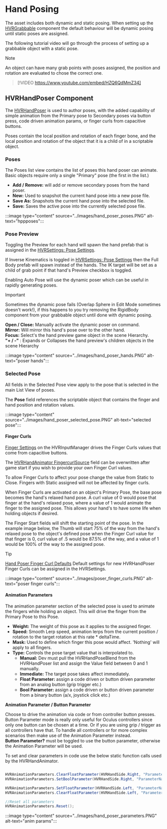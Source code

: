 # Hand Posing

The asset includes both dynamic and static posing. When setting up the [HVRGrabbable](xref:HurricaneVR.Framework.Core.HVRGrabbable) component the default behaviour will be dynamic posing until static poses are assigned.

The following tutorial video will go through the process of setting up a grabbable object with a static pose.

> [!NOTE]
> An object can have many grab points with poses assigned, the position and rotation are evaluated to chose the correct one.

> [!VIDEO https://www.youtube.com/embed/HZQ6QdMmZ34]

## HVRHandPoser Component

The [HVRHandPoser](xref:HurricaneVR.Framework.Core.HandPoser.HVRHandPoser) is used to author poses, with the added capability of simple animation from the Primary pose to Secondary poses via button press, code driven animation params, or finger curls from capacitive buttons.

Poses contain the local position and rotation of each finger bone, and the local position and rotation of the object that it is a child of in a scriptable object.


### Poses

The Poses list view contains the list of poses this hand poser can animate. Basic objects require only a single "Primary" pose (the first in the list.)

- **Add / Remove:** will add or remove secondary poses from the hand poser.
- **New:** Used to snapshot the current hand pose into a new pose file.
- **Save As:** Snapshots the current hand pose into the selected file.
- **Save:** Saves the active pose into the currently selected pose file.

:::image type="content" source="../images/hand_poser_poses.PNG" alt-text="hppposes":::

### Pose Preview

Toggling the Preview for each hand will spawn the hand prefab that is assigned in the [HVRSettings: Pose Settings](hvrsettings.md#pose-settings). 

If Inverse Kinematics is toggled in [HVRSettings: Pose Settings](hvrsettings.md#pose-settings) then the Full Body prefab will spawn instead of the hands. The IK target will be set as a child of grab point if that hand's Preview checkbox is toggled.

Enabling Auto Pose will use the dynamic poser which can be useful in rapidly generating poses.
> [!IMPORTANT]
> Sometimes the dynamic pose fails (Overlap Sphere in Edit Mode sometimes doesn't work!), if this happens to you try removing the RigidBody component from your grabbable object until done with dynamic posing.

**Open / Close:** Manually activate the dynamic poser on command.\
**Mirror:** Will mirror this hand's pose over to the other hand.\
**Focus:** Select's the hand preview game object in the scene Hierarchy.\
**"+ / -"** : Expands or Collapses the hand preview's children objects in the scene Hierarchy

:::image type="content" source="../images/hand_poser_hands.PNG" alt-text="poser hands":::

### Selected Pose

All fields in the Selected Pose view apply to the pose that is selected in the main List View of poses.

The **Pose** field references the scriptable object that contains the finger and hand position and rotation values.

:::image type="content" source="../images/hand_poser_selected_pose.PNG" alt-text="selected pose":::

#### Finger Curls

[Finger Settings](scenesetup.md#finger-settings) on the HVRInputManager drives the Finger Curls values that come from capacitive buttons.

The [HVRHandAnimator FingercurlSource](xref:HurricaneVR.Framework.Core.HandPoser.HVRHandAnimator.FingerCurlSource) field can be overwritten after game start if you wish to provide your own Finger Curl values.


To allow Finger Curls to affect your pose change the value from Static to Close. Fingers with Static assigned will not be affected by finger curls.

When Finger Curls are activated on an object's Primary Pose, the base pose becomes the hand's relaxed hand pose. 
A curl value of 0 would pose that finger at the hand's relaxed pose, where a value of 1 would animate the finger to the assigned pose. This allows your hand's to have some life when holding objects if desired.

The Finger Start fields will shift the starting point of the pose. In the example image below, the Thumb will start 75% of the way from the hand's relaxed pose to the object's defined pose when the Finger Curl value for that finger is 0, curl value of .5 would be 87.5% of the way, and a value of 1 would be 100% of the way to the assigned pose.

> [!TIP]
> [Hand Poser Finger Curl Defaults](hvrsettings.md#hand-poser-finger-curl-defaults) Default settings for new HVRHandPoser Finger Curls can be assigned in the HVRSettings.

:::image type="content" source="../images/poser_finger_curls.PNG" alt-text="poser finger curls":::

#### Animation Parameters

The animation parameter section of the selected pose is used to animate the fingers while holding an object. This will drive the finger from the Primary Pose to this Pose.

- **Weight:** The weight of this pose as it applies to the assigned finger.
- **Speed:** Smooth Lerp speed, animation lerps from the current position / rotation to the target rotation at this rate * deltaTime.
- **Mask:** Used to define which finger this pose would affect. 'Nothing' will apply to all fingers.
- **Type:** Controls the pose target value that is interpolated to.
    - **Manual:** Dev must pull the HVRHandPoseBlend from the HVRHandPoser list and assign the Value field between 0 and 1 manually.
    - **Immediate:** The target pose takes affect immediately.
    - **Float Parameter:** assign a code driven or button driven parameter from an analog button (grip trigger etc.)
    - **Bool Parameter:** assign a code driven or button driven parameter from a binary button (a/x, joystick click etc.)

**Animation Parameter / Button Parameter**

Choose to drive the animation via code or from controller button presses. Button Parameter mode is really only useful for Oculus controllers since only one button can be chosen at a time. Or if you are using grip / trigger as all controllers have that. To handle all controllers or for more complex scenarios then make use of the Animation Parameter instead.\
**Button Parameter?** must be toggled to use the button parameter, otherwise the Animation Parameter will be used.


To set and clear parameters in code use the below static function calls used by the HVRHandAnimator. 

```csharp

HVRAnimationParameters.ClearFloatParameter(HVRHandSide.Right, "ParameterNameHere");
HVRAnimationParameters.SetBoolParameter(HVRHandSide.Right, "ParameterNameHere", true);

HVRAnimationParameters.SetFloatParameter(HVRHandSide.Left, "ParameterNameHere", value);
HVRAnimationParameters.ClearFloatParameter(HVRHandSide.Left, "ParameterNameHere");

//Reset all parameters
HVRAnimationParameters.Reset();

```
:::image type="content" source="../images/hand_poser_parameters.PNG" alt-text="anim params":::